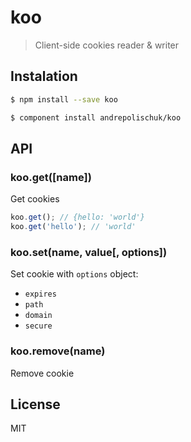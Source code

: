 # koo

  > Client-side cookies reader & writer

## Instalation

```sh
$ npm install --save koo
```

```sh
$ component install andrepolischuk/koo
```

## API

### koo.get([name])

  Get cookies

```js
koo.get(); // {hello: 'world'}
koo.get('hello'); // 'world'
```

### koo.set(name, value[, options])

  Set cookie with `options` object:

  * `expires`
  * `path`
  * `domain`
  * `secure`

### koo.remove(name)

  Remove cookie

## License

  MIT
